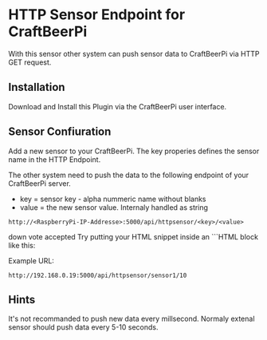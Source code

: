 # HTTP Sensor Endpoint for CraftBeerPi

With this sensor other system can push sensor data to CraftBeerPi via HTTP GET request.

## Installation

Download and Install this Plugin via the CraftBeerPi user interface.

## Sensor Confiuration

Add a new sensor to your CraftBeerPi. The key properies defines the sensor name in the HTTP Endpoint.

The other system need to push the data to the following endpoint of your CraftBeerPi server.

* key = sensor key - alpha nummeric name without blanks
* value = the new sensor value. Internaly handled as string

```
http://<RaspberryPi-IP-Addresse>:5000/api/httpsensor/<key>/<value>
```

down vote
accepted
Try putting your HTML snippet inside an ```HTML block like this:

Example URL:

```
http://192.168.0.19:5000/api/httpsensor/sensor1/10
```

## Hints

It's not recommanded to push new data every millsecond. Normaly extenal sensor should push data every 5-10 seconds.

